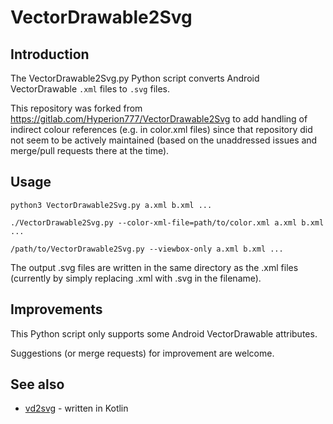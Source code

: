 # VectorDrawable2Svg

## Introduction
The VectorDrawable2Svg.py Python script converts Android VectorDrawable `.xml`
files to `.svg` files.

This repository was forked from
https://gitlab.com/Hyperion777/VectorDrawable2Svg to add handling of indirect
colour references (e.g. in color.xml files) since that repository did not seem
to be actively maintained (based on the unaddressed issues and merge/pull
requests there at the time).


## Usage
```shell
python3 VectorDrawable2Svg.py a.xml b.xml ...
```

```shell
./VectorDrawable2Svg.py --color-xml-file=path/to/color.xml a.xml b.xml ...
```

```shell
/path/to/VectorDrawable2Svg.py --viewbox-only a.xml b.xml ...
```

The output .svg files are written in the same directory as the .xml files
(currently by simply replacing .xml with .svg in the filename).


## Improvements
This Python script only supports some Android VectorDrawable attributes.

Suggestions (or merge requests) for improvement are welcome.


## See also

- [vd2svg](https://github.com/neworld/vd2svg) - written in Kotlin

